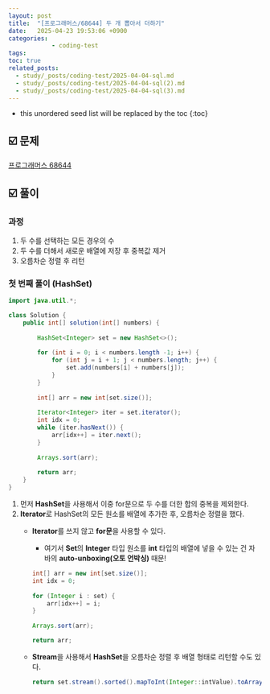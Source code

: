 ```yaml
---
layout: post
title:  "[프로그래머스/68644] 두 개 뽑아서 더하기"
date:   2025-04-23 19:53:06 +0900
categories: 
            - coding-test
tags:        
toc: true
related_posts:
  - study/_posts/coding-test/2025-04-04-sql.md
  - study/_posts/coding-test/2025-04-04-sql(2).md
  - study/_posts/coding-test/2025-04-04-sql(3).md
---
```

* this unordered seed list will be replaced by the toc
{:toc}

## ☑️ 문제

[프로그래머스 68644](https://school.programmers.co.kr/learn/courses/30/lessons/68644)

## ☑️ 풀이

### 과정

1. 두 수를 선택하는 모든 경우의 수
2. 두 수를 더해서 새로운 배열에 저장 후 중복값 제거
3. 오름차순 정렬 후 리턴

### 첫 번째 풀이 (HashSet)

```java
import java.util.*;

class Solution {
    public int[] solution(int[] numbers) {
  
        HashSet<Integer> set = new HashSet<>();
        
        for (int i = 0; i < numbers.length -1; i++) {
            for (int j = i + 1; j < numbers.length; j++) {
                set.add(numbers[i] + numbers[j]);
            }
        }
        
        int[] arr = new int[set.size()];
        
        Iterator<Integer> iter = set.iterator();
        int idx = 0;
        while (iter.hasNext()) {
            arr[idx++] = iter.next();
        }
        
        Arrays.sort(arr);
        
        return arr;
    }
}
```

1. 먼저 **HashSet**을 사용해서 이중 for문으로 두 수를 더한 합의 중복을 제외한다. 
2. **Iterator**로 HashSet의 모든 원소를 배열에 추가한 후, 오름차순 정렬을 했다. 
    - **Iterator**를 쓰지 않고 **for문**을 사용할 수 있다.
        - 여기서 **Set**의 **Integer** 타입 원소를 **int** 타입의 배열에 넣을 수 있는 건 자바의 **auto-unboxing(오토 언박싱)** 때문!
        
        ```java
        int[] arr = new int[set.size()];
        int idx = 0; 
                
        for (Integer i : set) {
            arr[idx++] = i;
        }
                
        Arrays.sort(arr);
        
        return arr;
        ```
        
    - **Stream**을 사용해서 **HashSet**을 오름차순 정렬 후 배열 형태로 리턴할 수도 있다.
        
        ```java
        return set.stream().sorted().mapToInt(Integer::intValue).toArray();
        ```